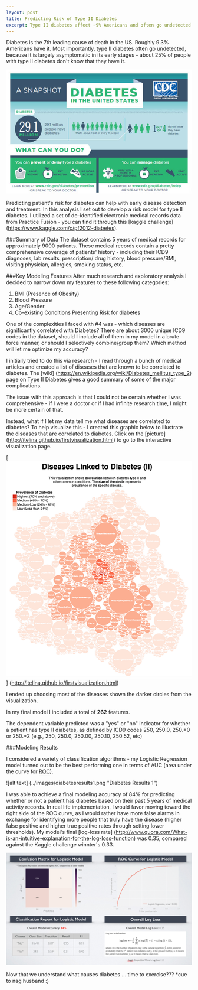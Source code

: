 ```yaml
---
layout: post
title: Predicting Risk of Type II Diabetes
excerpt: Type II diabetes affect ~9% Americans and often go undetected in early stages. Can we use EMR data to help with early disease detection? On using classification algorithms to predict an individual's risk for Diabetes -
---
```


Diabetes is the 7th leading cause of death in the US. Roughly 9.3% Americans have it. Most importantly, type II diabetes often go undetected, because it is largely asymptomatic in its early stages - about 25% of people with type II diabetes don't know that they have it. 

![alt text](../images/diabetesinfographic.jpg "Diabetes Summary")

Predicting patient's risk for diabetes can help with early disease detection and treatment. In this analysis I set out to develop a risk model for type II diabetes. I utilized a set of de-identified electronic medical records data from Practice Fusion - you can find it through this [kaggle challenge] (https://www.kaggle.com/c/pf2012-diabetes). 

###Summary of Data 
The dataset contains 5 years of medical records for approximately 9000 patients. These medical records contain a pretty comprehensive coverage of patients' history - including their ICD9 diagnoses, lab results, prescription/ drug history, blood pressure/BMI, visiting physician, allergies, smoking status, etc.

###Key Modeling Features
After much research and exploratory analysis I decided to narrow down my features to these following categories:

1. BMI (Presence of Obesity)
2. Blood Pressure 
3. Age/Gender
4. Co-existing Conditions Presenting Risk for diabetes

One of the complexities I faced with #4 was - which diseases are significantly correlated with Diabetes? There are about 3000 unique ICD9 codes in the dataset, should I include all of them in my model in a brute force manner, or should I selectively combine/group them? Which method will let me optimize my accuracy?

I initially tried to do this via research - I read through a bunch of medical articles and created a list of diseases that are known to be correlated to diabetes. The [wiki] (https://en.wikipedia.org/wiki/Diabetes_mellitus_type_2) page on Type II Diabetes gives a good summary of some of the major complications. 

The issue with this approach is that I could not be certain whether I was comprehensive - if I were a doctor or if I had infinite research time, I might be more certain of that. 

Instead, what if I let my data tell me what diseases are correlated to diabetes? To help visualize this - I created this graphic below to illustrate the diseases that are correlated to diabetes. Click on the [picture] (http://itelina.github.io/firstvisualization.html) to go to the interactive visualization page.

[![alt text](../images/diabetesvisthumb.png "Diabetes Visualization")] (http://itelina.github.io/firstvisualization.html)

I ended up choosing most of the diseases shown the darker circles from the visualization.

In my final model I included a total of **262** features. 

The dependent variable predicted was a "yes" or "no" indicator for whether a patient has type II diabetes, as defined by ICD9 codes 250, 250.0, 250.*0 or 250.*2 (e.g., 250, 250.0, 250.00, 250.10, 250.52, etc)

###Modeling Results

I considered a variety of classification algorithms - my Logistic Regression model turned out to be the best performing one in terms of AUC (area under the curve for [ROC](https://en.wikipedia.org/wiki/Receiver_operating_characteristic)). 

![alt text] (../images/diabetesresults1.png "Diabetes Results 1")

I was able to achieve a final modeling accuracy of 84% for predicting whether or not a patient has diabetes based on their past 5 years of medical activity records. In real life implementation, I would favor moving toward the right side of the ROC curve, as I would rather have more false alarms in exchange for identifying more people that truly have the disease (higher false positive and higher true positive rates through setting lower thresholds). My model's final [log-loss rate] (http://www.quora.com/What-is-an-intuitive-explanation-for-the-log-loss-function) was 0.35, compared against the Kaggle challenge winnter's 0.33.

![alt text](../images/diabetesresults2.png "Diabetes Results 2")

Now that we understand what causes diabetes ... time to exercise??? *cue to nag husband :)
